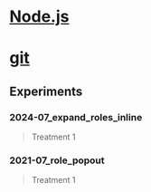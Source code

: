# [Node.js](https://nodejs.org/en)
# [git](https://git-scm.com/download/win)
## Experiments
### 2024-07_expand_roles_inline
> Treatment 1
### 2021-07_role_popout
> Treatment 1
